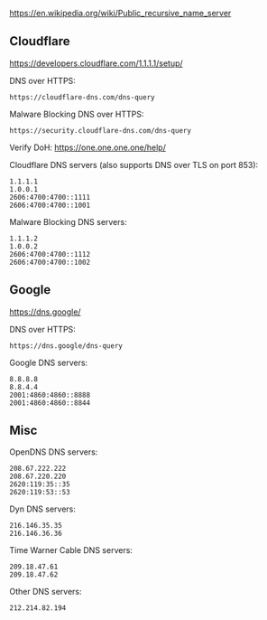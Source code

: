 https://en.wikipedia.org/wiki/Public_recursive_name_server


## Cloudflare

https://developers.cloudflare.com/1.1.1.1/setup/

DNS over HTTPS:
```
https://cloudflare-dns.com/dns-query
```

Malware Blocking DNS over HTTPS:
```
https://security.cloudflare-dns.com/dns-query
```

Verify DoH: https://one.one.one.one/help/

Cloudflare DNS servers (also supports DNS over TLS on port 853):
```
1.1.1.1
1.0.0.1
2606:4700:4700::1111
2606:4700:4700::1001
```

Malware Blocking DNS servers:
```
1.1.1.2
1.0.0.2
2606:4700:4700::1112
2606:4700:4700::1002
```


## Google

https://dns.google/

DNS over HTTPS:
```
https://dns.google/dns-query
```

Google DNS servers:
```
8.8.8.8
8.8.4.4
2001:4860:4860::8888
2001:4860:4860::8844
```


## Misc

OpenDNS DNS servers:
```
208.67.222.222
208.67.220.220
2620:119:35::35
2620:119:53::53
```


Dyn DNS servers:
```
216.146.35.35
216.146.36.36
```

Time Warner Cable DNS servers:
```
209.18.47.61
209.18.47.62
```

Other DNS servers:
```
212.214.82.194
```
